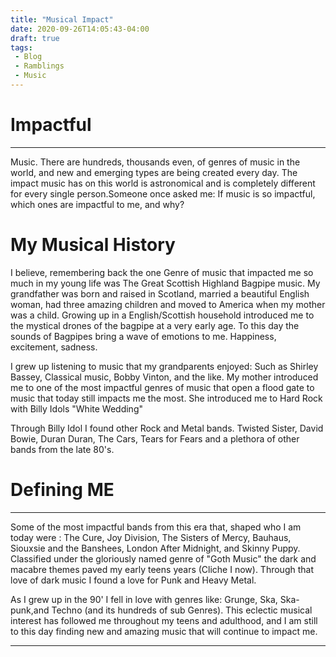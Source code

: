 ```yaml
---
title: "Musical Impact"
date: 2020-09-26T14:05:43-04:00
draft: true
tags:
 - Blog
 - Ramblings
 - Music
---
```


# Impactful
-----

Music. There are hundreds, thousands even, of genres of music in the world, and
new and emerging types are being created every day. The impact music has on
this world is astronomical and is completely different for every single person.Someone once asked me: If music is so impactful, which ones are impactful to me, and why?

# My Musical History

I believe, remembering back the one Genre of music that impacted me so much in
my young life was The Great Scottish Highland Bagpipe music. My grandfather was born and raised in Scotland, married a beautiful English woman, had three amazing children and moved to America when my mother was a child. Growing up in a English/Scottish household introduced me to the mystical drones of the bagpipe at a very early age. To this day the sounds of Bagpipes bring a wave of emotions to me. Happiness, excitement, sadness.

I grew up listening to music that my grandparents enjoyed: Such as Shirley
Bassey, Classical music, Bobby Vinton, and the like. My mother introduced me to
one of the most impactful genres of music that open a flood gate to music that
today still impacts me the most. She introduced me to Hard Rock with Billy
Idols "White Wedding"

Through Billy Idol I found other Rock and Metal bands. Twisted Sister, David
Bowie, Duran Duran, The Cars, Tears for Fears and a plethora of other bands
from the late 80's. 

# Defining ME
----

Some of the most impactful bands from this era that,
shaped who I am today were : The Cure, Joy Division, The Sisters of
Mercy, Bauhaus, Siouxsie and the Banshees, London After Midnight, and Skinny
Puppy. Classified under the gloriously named genre of "Goth Music" the dark and
macabre themes paved my early teens years (Cliche I now). Through that love of dark music I found a love for Punk and Heavy Metal. 

As I grew up in the 90' I fell in love with genres like: Grunge, Ska,
Ska-punk,and Techno (and its hundreds of sub Genres). This eclectic musical
interest has followed me throughout my teens and adulthood, and I am still to
this day finding new and amazing music that will continue to impact me. 

----

